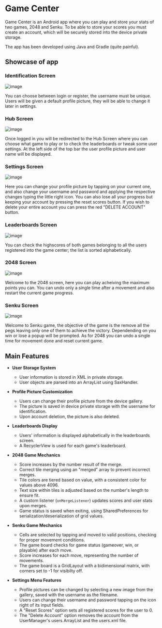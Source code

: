 # Game Center
Game Center is an Android app where you can play and store your stats of two games, 2048 and Senku. To be able to store your scores you must create an account, which will be securely stored into the device private storage.

The app has been developed using Java and Gradle (quite painful).

## Showcase of app

### Identification Screen
![image](https://github.com/xborrasmercant/PM_GameCenter/assets/91749310/64944136-fb41-4717-9c8e-a32058786a43)

You can choose between login or register, the username must be unique. Users will be given a default profile picture, they will be able to change it later in settings.

### Hub Screen
![image](https://github.com/xborrasmercant/PM_GameCenter/assets/91749310/25255269-a038-40e9-917d-a95ff281d12a)

Once logged in you will be redirected to the Hub Screen where you can choose what game to play or to check the leaderboards or tweak some user settings. At the left side of the top bar the user profile picture and user name will be displayed.

### Settings Screen
![image](https://github.com/xborrasmercant/PM_GameCenter/assets/91749310/1602f569-6a6a-4801-b10d-4f5a1228dbc5)

Here you can change your profile picture by tapping on your current one, and also change your username and password and applying the respective changes typing the little right icon. You can also lose all your progress but keeping your account by pressing the reset scores button. If you wish to delete your entire account you can press the red "DELETE ACCOUNT" button.

### Leaderboards Screen
![image](https://github.com/xborrasmercant/PM_GameCenter/assets/91749310/bc7929d5-bca4-4c30-9ec3-ceb320cb1f76)

You can check the highscores of both games belonging to all the users registered into the game center; the list is sorted alphabetically.

### 2048 Screen
![image](https://github.com/xborrasmercant/PM_GameCenter/assets/91749310/bc04f387-fd5f-49d5-81eb-7244b18b287b)

Welcome to the 2048 screen, here you can play acheiving the maximum points you can. You can undo only a single time after a movement and also restart the current game progress. 

### Senku Screen
![image](https://github.com/xborrasmercant/PM_GameCenter/assets/91749310/16e9c162-6dd5-484d-937e-6fd4e903e6f1)

Welcome to Senku game, the objective of the game is the remove all the pegs leaving only one of them to achieve the victory. Dependending on you win or lose a popup will be prompted. As for 2048 you can undo a single time for movement done and reset current game.


## Main Features

- **User Storage System**
  - User information is stored in XML in private storage.
  - User objects are parsed into an ArrayList using SaxHandler.

- **Profile Picture Customization**
  - Users can change their profile picture from the device gallery.
  - The picture is saved in device private storage with the username for identification.
  - Upon account deletion, the picture is also deleted.

- **Leaderboards Display**
  - Users' information is displayed alphabetically in the leaderboards screen.
  - A RecyclerView is used for each game's leaderboard.

- **2048 Game Mechanics**
  - Score increases by the number result of the merge.
  - Correct tile merging using an "merged" array to prevent incorrect merges.
  - Tile colors are tiered based on value, with a consistent color for values above 4096.
  - Text size within tiles is adjusted based on the number's length to ensure fit.
  - A custom listener (`onMergeListener`) updates scores and user stats upon merges.
  - Game status is saved when exiting, using SharedPreferences for serialization/deserialization of grid values.

- **Senku Game Mechanics**
  - Cells are selected by tapping and moved to valid positions, checking for proper movement conditions.
  - The game board checks for game status (gameover, win, or playable) after each move.
  - Score increases for each move, representing the number of movements.
  - The game board is a GridLayout with a bidimensional matrix, with corners set to -1 for visibilty off.

- **Settings Menu Features**
  - Profile pictures can be changed by selecting a new image from the gallery, saved with the username as the filename.
  - Users can change their username and password tapping on the icon right of its input fields.
  - A "Reset Scores" option sets all registered scores for the user to 0.
  - The "Delete Account" option removes the account from the UserManager's users ArrayList and the users.xml file.
